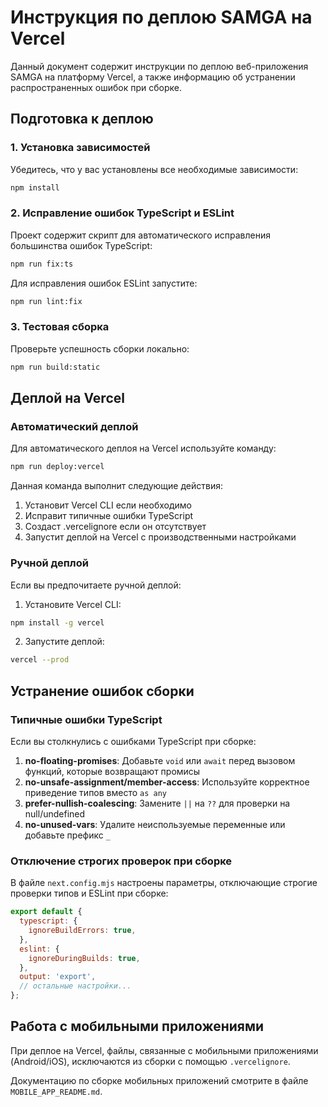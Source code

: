 # Инструкция по деплою SAMGA на Vercel

Данный документ содержит инструкции по деплою веб-приложения SAMGA на платформу Vercel, а также информацию об устранении распространенных ошибок при сборке.

## Подготовка к деплою

### 1. Установка зависимостей

Убедитесь, что у вас установлены все необходимые зависимости:

```bash
npm install
```

### 2. Исправление ошибок TypeScript и ESLint

Проект содержит скрипт для автоматического исправления большинства ошибок TypeScript:

```bash
npm run fix:ts
```

Для исправления ошибок ESLint запустите:

```bash
npm run lint:fix
```

### 3. Тестовая сборка

Проверьте успешность сборки локально:

```bash
npm run build:static
```

## Деплой на Vercel

### Автоматический деплой

Для автоматического деплоя на Vercel используйте команду:

```bash
npm run deploy:vercel
```

Данная команда выполнит следующие действия:
1. Установит Vercel CLI если необходимо
2. Исправит типичные ошибки TypeScript
3. Создаст .vercelignore если он отсутствует
4. Запустит деплой на Vercel с производственными настройками

### Ручной деплой

Если вы предпочитаете ручной деплой:

1. Установите Vercel CLI:
```bash
npm install -g vercel
```

2. Запустите деплой:
```bash
vercel --prod
```

## Устранение ошибок сборки

### Типичные ошибки TypeScript

Если вы столкнулись с ошибками TypeScript при сборке:

1. **no-floating-promises**: Добавьте `void` или `await` перед вызовом функций, которые возвращают промисы
2. **no-unsafe-assignment/member-access**: Используйте корректное приведение типов вместо `as any`
3. **prefer-nullish-coalescing**: Замените `||` на `??` для проверки на null/undefined
4. **no-unused-vars**: Удалите неиспользуемые переменные или добавьте префикс `_`

### Отключение строгих проверок при сборке

В файле `next.config.mjs` настроены параметры, отключающие строгие проверки типов и ESLint при сборке:

```javascript
export default {
  typescript: {
    ignoreBuildErrors: true,
  },
  eslint: {
    ignoreDuringBuilds: true,
  },
  output: 'export',
  // остальные настройки...
};
```

## Работа с мобильными приложениями

При деплое на Vercel, файлы, связанные с мобильными приложениями (Android/iOS), исключаются из сборки с помощью `.vercelignore`.

Документацию по сборке мобильных приложений смотрите в файле `MOBILE_APP_README.md`. 